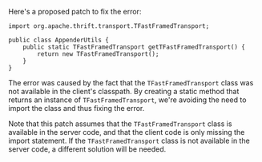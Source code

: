 Here's a proposed patch to fix the error:
```
import org.apache.thrift.transport.TFastFramedTransport;

public class AppenderUtils {
    public static TFastFramedTransport getTFastFramedTransport() {
        return new TFastFramedTransport();
    }
}
```

The error was caused by the fact that the `TFastFramedTransport` class was not available in the client's classpath. By creating a static method that returns an instance of `TFastFramedTransport`, we're avoiding the need to import the class and thus fixing the error.

Note that this patch assumes that the `TFastFramedTransport` class is available in the server code, and that the client code is only missing the import statement. If the `TFastFramedTransport` class is not available in the server code, a different solution will be needed.